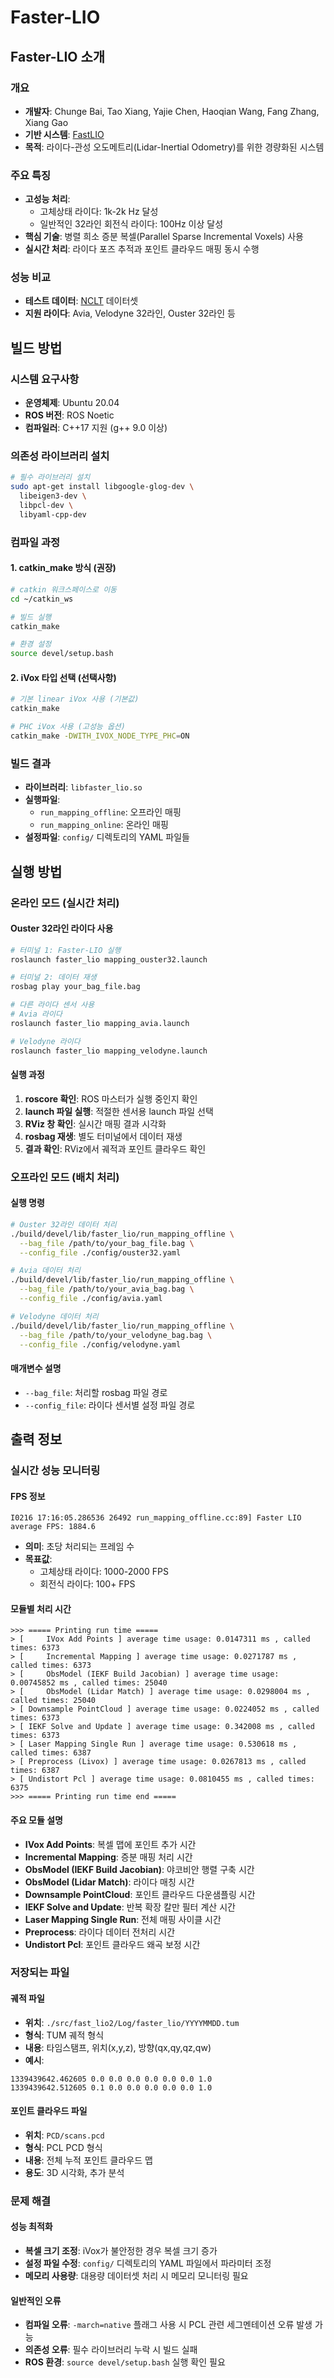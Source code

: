 # Faster-LIO

## Faster-LIO 소개

### 개요
- **개발자**: Chunge Bai, Tao Xiang, Yajie Chen, Haoqian Wang, Fang Zhang, Xiang Gao
- **기반 시스템**: [FastLIO](https://github.com/hku-mars/FAST_LIO)
- **목적**: 라이다-관성 오도메트리(Lidar-Inertial Odometry)를 위한 경량화된 시스템

### 주요 특징
- **고성능 처리**:
  - 고체상태 라이다: 1k-2k Hz 달성
  - 일반적인 32라인 회전식 라이다: 100Hz 이상 달성
- **핵심 기술**: 병렬 희소 증분 복셀(Parallel Sparse Incremental Voxels) 사용
- **실시간 처리**: 라이다 포즈 추적과 포인트 클라우드 매핑 동시 수행

### 성능 비교
- **테스트 데이터**: [NCLT](http://robots.engin.umich.edu/nclt/) 데이터셋
- **지원 라이다**: Avia, Velodyne 32라인, Ouster 32라인 등

## 빌드 방법

### 시스템 요구사항
- **운영체제**: Ubuntu 20.04
- **ROS 버전**: ROS Noetic
- **컴파일러**: C++17 지원 (g++ 9.0 이상)

### 의존성 라이브러리 설치

```bash
# 필수 라이브러리 설치
sudo apt-get install libgoogle-glog-dev \
  libeigen3-dev \
  libpcl-dev \
  libyaml-cpp-dev
```

### 컴파일 과정

#### 1. catkin_make 방식 (권장)
```bash
# catkin 워크스페이스로 이동
cd ~/catkin_ws

# 빌드 실행
catkin_make

# 환경 설정
source devel/setup.bash
```

#### 2. iVox 타입 선택 (선택사항)
```bash
# 기본 linear iVox 사용 (기본값)
catkin_make

# PHC iVox 사용 (고성능 옵션)
catkin_make -DWITH_IVOX_NODE_TYPE_PHC=ON
```

### 빌드 결과
- **라이브러리**: `libfaster_lio.so`
- **실행파일**:
  - `run_mapping_offline`: 오프라인 매핑
  - `run_mapping_online`: 온라인 매핑
- **설정파일**: `config/` 디렉토리의 YAML 파일들

## 실행 방법

### 온라인 모드 (실시간 처리)

#### Ouster 32라인 라이다 사용
```bash
# 터미널 1: Faster-LIO 실행
roslaunch faster_lio mapping_ouster32.launch

# 터미널 2: 데이터 재생
rosbag play your_bag_file.bag

# 다른 라이다 센서 사용
# Avia 라이다
roslaunch faster_lio mapping_avia.launch

# Velodyne 라이다
roslaunch faster_lio mapping_velodyne.launch
```

#### 실행 과정
1. **roscore 확인**: ROS 마스터가 실행 중인지 확인
2. **launch 파일 실행**: 적절한 센서용 launch 파일 선택
3. **RViz 창 확인**: 실시간 매핑 결과 시각화
4. **rosbag 재생**: 별도 터미널에서 데이터 재생
5. **결과 확인**: RViz에서 궤적과 포인트 클라우드 확인

### 오프라인 모드 (배치 처리)

#### 실행 명령
```bash
# Ouster 32라인 데이터 처리
./build/devel/lib/faster_lio/run_mapping_offline \
  --bag_file /path/to/your_bag_file.bag \
  --config_file ./config/ouster32.yaml

# Avia 데이터 처리
./build/devel/lib/faster_lio/run_mapping_offline \
  --bag_file /path/to/your_avia_bag.bag \
  --config_file ./config/avia.yaml

# Velodyne 데이터 처리
./build/devel/lib/faster_lio/run_mapping_offline \
  --bag_file /path/to/your_velodyne_bag.bag \
  --config_file ./config/velodyne.yaml
```

#### 매개변수 설명
- `--bag_file`: 처리할 rosbag 파일 경로
- `--config_file`: 라이다 센서별 설정 파일 경로

## 출력 정보

### 실시간 성능 모니터링

#### FPS 정보
```shell
I0216 17:16:05.286536 26492 run_mapping_offline.cc:89] Faster LIO average FPS: 1884.6
```
- **의미**: 초당 처리되는 프레임 수
- **목표값**: 
  - 고체상태 라이다: 1000-2000 FPS
  - 회전식 라이다: 100+ FPS

#### 모듈별 처리 시간
```shell
>>> ===== Printing run time =====
> [     IVox Add Points ] average time usage: 0.0147311 ms , called times: 6373
> [     Incremental Mapping ] average time usage: 0.0271787 ms , called times: 6373
> [     ObsModel (IEKF Build Jacobian) ] average time usage: 0.00745852 ms , called times: 25040
> [     ObsModel (Lidar Match) ] average time usage: 0.0298004 ms , called times: 25040
> [ Downsample PointCloud ] average time usage: 0.0224052 ms , called times: 6373
> [ IEKF Solve and Update ] average time usage: 0.342008 ms , called times: 6373
> [ Laser Mapping Single Run ] average time usage: 0.530618 ms , called times: 6387
> [ Preprocess (Livox) ] average time usage: 0.0267813 ms , called times: 6387
> [ Undistort Pcl ] average time usage: 0.0810455 ms , called times: 6375
>>> ===== Printing run time end =====
```

#### 주요 모듈 설명
- **IVox Add Points**: 복셀 맵에 포인트 추가 시간
- **Incremental Mapping**: 증분 매핑 처리 시간
- **ObsModel (IEKF Build Jacobian)**: 야코비안 행렬 구축 시간
- **ObsModel (Lidar Match)**: 라이다 매칭 시간
- **Downsample PointCloud**: 포인트 클라우드 다운샘플링 시간
- **IEKF Solve and Update**: 반복 확장 칼만 필터 계산 시간
- **Laser Mapping Single Run**: 전체 매핑 사이클 시간
- **Preprocess**: 라이다 데이터 전처리 시간
- **Undistort Pcl**: 포인트 클라우드 왜곡 보정 시간

### 저장되는 파일

#### 궤적 파일
- **위치**: `./src/fast_lio2/Log/faster_lio/YYYYMMDD.tum`
- **형식**: TUM 궤적 형식
- **내용**: 타임스탬프, 위치(x,y,z), 방향(qx,qy,qz,qw)
- **예시**:
```
1339439642.462605 0.0 0.0 0.0 0.0 0.0 0.0 1.0
1339439642.512605 0.1 0.0 0.0 0.0 0.0 0.0 1.0
```

#### 포인트 클라우드 파일
- **위치**: `PCD/scans.pcd`
- **형식**: PCL PCD 형식
- **내용**: 전체 누적 포인트 클라우드 맵
- **용도**: 3D 시각화, 추가 분석

### 문제 해결

#### 성능 최적화
- **복셀 크기 조정**: iVox가 불안정한 경우 복셀 크기 증가
- **설정 파일 수정**: `config/` 디렉토리의 YAML 파일에서 파라미터 조정
- **메모리 사용량**: 대용량 데이터셋 처리 시 메모리 모니터링 필요

#### 일반적인 오류
- **컴파일 오류**: `-march=native` 플래그 사용 시 PCL 관련 세그멘테이션 오류 발생 가능
- **의존성 오류**: 필수 라이브러리 누락 시 빌드 실패
- **ROS 환경**: `source devel/setup.bash` 실행 확인 필요